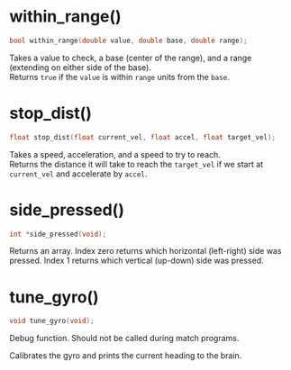 # within_range()

```cpp
bool within_range(double value, double base, double range);
```

Takes a value to check, a base (center of the range), and a range (extending on either side of the base).  
Returns `true` if the `value` is within `range` units from the `base`.

# stop_dist()

```cpp
float stop_dist(float current_vel, float accel, float target_vel);
```

Takes a speed, acceleration, and a speed to try to reach.  
Returns the distance it will take to reach the `target_vel` if we start at `current_vel` and accelerate by `accel`.

# side_pressed()

```cpp
int *side_pressed(void);
```

Returns an array. Index zero returns which horizontal (left-right) side was pressed. Index 1 returns which vertical (up-down) side was pressed.

# tune_gyro()

```cpp
void tune_gyro(void);
```

Debug function. Should not be called during match programs.

Calibrates the gyro and prints the current heading to the brain.
